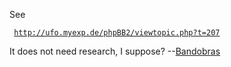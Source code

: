 See

` `[`http://ufo.myexp.de/phpBB2/viewtopic.php?t=207`](http://ufo.myexp.de/phpBB2/viewtopic.php?t=207)

It does not need research, I suppose?
--[Bandobras](User:Bandobras "wikilink")